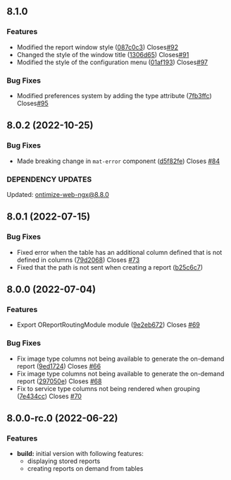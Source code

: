## 8.1.0
### Features
* Modified the report window style ([087c0c3](https://github.com/OntimizeWeb/ontimize-web-ngx-report/commit/087c0c3)) Closes[#92](https://github.com/OntimizeWeb/ontimize-web-ngx-report/issues/92)
* Changed the style of the window title ([1306d65](https://github.com/OntimizeWeb/ontimize-web-ngx-report/commit/1306d65)) Closes[#91](https://github.com/OntimizeWeb/ontimize-web-ngx-report/issues/91)
* Modified the style of the configuration menu ([01af193](https://github.com/OntimizeWeb/ontimize-web-ngx-report/commit/01af193)) Closes[#97](https://github.com/OntimizeWeb/ontimize-web-ngx-report/issues/97)
### Bug Fixes
* Modified preferences system by adding the type attribute ([7fb3ffc](https://github.com/OntimizeWeb/ontimize-web-ngx-report/commit/7fb3ffc)) Closes[#95](https://github.com/OntimizeWeb/ontimize-web-ngx-report/issues/95)
## 8.0.2 (2022-10-25)
### Bug Fixes
* Made breaking change in `mat-error` component ([d5f82fe](https://github.com/OntimizeWeb/ontimize-web-ngx-report/commit/d5f82fe)) Closes [#84](https://github.com/OntimizeWeb/ontimize-web-ngx-report/issues/84)

### DEPENDENCY UPDATES
Updated: ontimize-web-ngx@8.8.0

## 8.0.1 (2022-07-15)
### Bug Fixes
  * Fixed error when the table has an additional column defined that is not defined in columns ([79d2068](https://github.com/OntimizeWeb/ontimize-web-ngx-report/commit/79d2068)) Closes [#73](https://github.com/OntimizeWeb/ontimize-web-ngx-report/issues/73)
  * Fixed that the path is not sent when creating a report ([b25c6c7](https://github.com/OntimizeWeb/ontimize-web-ngx-report/commit/b25c6c7))

## 8.0.0 (2022-07-04)
### Features
  * Export OReportRoutingModule module ([9e2eb672](https://github.com/OntimizeWeb/ontimize-web-ngx-report/commit/9e2eb672)) Closes [#69](https://github.com/OntimizeWeb/ontimize-web-ngx-report/issues/69)
### Bug Fixes
  * Fix image type columns not being available to generate the on-demand report ([9ed1724](https://github.com/OntimizeWeb/ontimize-web-ngx-report/commit/9ed1724)) Closes [#66](https://github.com/OntimizeWeb/ontimize-web-ngx-report/issues/66)
  * Fix image type columns not being available to generate the on-demand report ([297050e](https://github.com/OntimizeWeb/ontimize-web-ngx-report/commit/297050e)) Closes [#68](https://github.com/OntimizeWeb/ontimize-web-ngx-report/issues/68)
  * Fix to service type columns not being rendered when grouping ([7e434cc](https://github.com/OntimizeWeb/ontimize-web-ngx-report/commit/7e434cc)) Closes [#70](https://github.com/OntimizeWeb/ontimize-web-ngx-report/issues/70)

## 8.0.0-rc.0 (2022-06-22)
### Features
* **build:** initial version with following features:
  * displaying stored reports
  * creating reports on demand from tables
